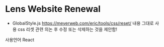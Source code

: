 # Lens Website Renewal

- GlobalStyle.js
  https://meyerweb.com/eric/tools/css/reset/ 내용 그대로 사용
  css 리셋 관련 의논 후 수정 또는 삭제하는 것을 제안함!


사용언어 React
